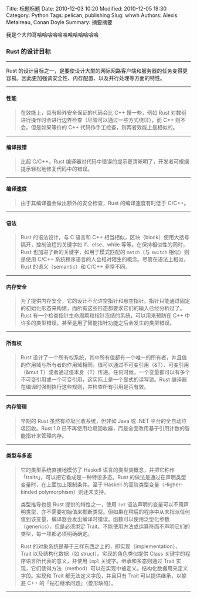 Title: 标题标题
Date: 2010-12-03 10:20
Modified: 2010-12-05 19:30
Category: Python
Tags: pelican, publishing
Slug: whwh
Authors: Alexis Metaireau, Conan Doyle
Summary: 摘要摘要

我是个大帅哥哈哈哈哈哈哈哈哈哈哈哈哈

### Rust 的设计目标

---

Rust 的设计目标之一，是要使设计大型的网际网路客户端和服务器的任务变得更容易。因此更加强调安全性、内存配置、以及并行处理等方面的特性。

---

#### 性能

> 在效能上，具有额外安全保证的代码会比 C++ 慢一些，例如 Rust 对数组进行操作时会进行边界检查（尽管可以通过一些方式绕过），而 C++ 则不会。但是如果等价的 C++ 代码作手工检查，则两者效能上是相似的。

---

#### 编译报错

> 比起 C/C++，Rust 编译器对代码中错误的提示更清晰明了，开发者可根据提示轻松地修复代码中的错误。

---

#### 编译速度

> 由于其编译器会做出额外的安全检查，Rust 的编译速度有时低于 C/C++。

---

#### 语法

> Rust 的语法设计，与 C 语言和 C++ 相当相似，区块（block）使用大括号隔开，控制流程的关键字如 if、else、while 等等。在保持相似性的同时，Rust 也加进了新的关键字，如用于模式匹配的 `match`（与 `switch` 相似）则是使用 C/C++ 系统程序语言的人会相对陌生的概念。尽管在语法上相似，Rust 的语义（semantic）和 C/C++ 非常不同。

---

#### 内存安全

> 为了提供内存安全，它的设计不允许空指针和悬空指针。指针只能通过固定的初始化形态来构建，而所有这些形态都要求它们的输入已经分析过了。Rust 有一个检查指针生命周期和指针冻结的系统，可以用来预防在 C++ 中许多的类型错误，甚至是用了智能指针功能之后会发生的类型错误。

---

#### 所有权

> Rust 设计了一个所有权系统，其中所有值都有一个唯一的所有者，并且值的作用域与所有者的作用域相同。值可以通过不可变引用（&T）、可变引用（&mut T）或者通过值本身（T）传递。任何时候，一个变量都可以有多个不可变引用或一个可变引用，这实际上是一个显式的读写锁。Rust 编译器在编译时强制执行这些规则，并检查所有引用是否有效。

---

#### 内存管理

> 早期的 Rust 虽然有垃圾回收系统，但非如 Java 或 .NET 平台的全自动垃圾回收。Rust 1.0 已不再使用垃圾回收器，而是全面改用基于引用计数的智能指针来管理内存。

---

#### 类型与多态

> 它的类型系统直接地模仿了 Haskell 语言的类型类概念，并把它称作「traits」，可以把它看成是一种特设多态。Rust 的做法是通过在声明类型变量时，在上面加上限制条件。至于 Haskell 的高阶类型变量（Higher-kinded polymorphism）则还未支持。
> 
> 类型推导也是 Rust 提供的特性之一，使用 `let` 语法声明的变量可以不用声明类型，亦不需要初始值来推断类型。但如果在稍后的程序中从未指派任何值到该变量，编译器会发出编译时错误。函数可以使用泛型化参数（generics），但是必须绑定 Trait。不能使用方法或运算符而不声明它们的类型，每一项都必须明确确定。
> 
> Rust 的对象系统是基于三样东西之上的，即实现（implementation）、Trait 以及结构化数据（如 struct）。实现的角色类似提供 Class 关键字的程序语言所代表的意义，并使用 `impl` 关键字。继承和多态则通过 Trait 实现，它们使得方法（method）可以在实现中被定义。结构化数据用来定义字段。实现和 Trait 都无法定义字段，并且只有 Trait 可以提供继承，以躲避 C++ 的「钻石继承问题」（菱形缺陷）。

---
